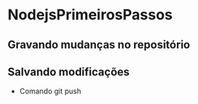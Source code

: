 # NodejsPrimeirosPassos

## Gravando mudanças no repositório

## Salvando modificações

* Comando git push